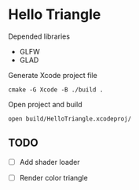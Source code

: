 # Hello Triangle

Depended libraries

* GLFW
* GLAD

Generate Xcode project file

```
cmake -G Xcode -B ./build .
```

Open project and build

```
open build/HelloTriangle.xcodeproj/
```

## TODO

- [ ] Add shader loader

- [ ] Render color triangle